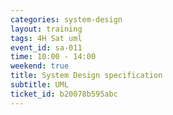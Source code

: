 ```yaml
---
categories: system-design
layout: training
tags: 4H Sat uml 
event_id: sa-011
time: 10:00 - 14:00
weekend: true
title: System Design specification
subtitle: UML
ticket_id: b20078b595abc
---
```

